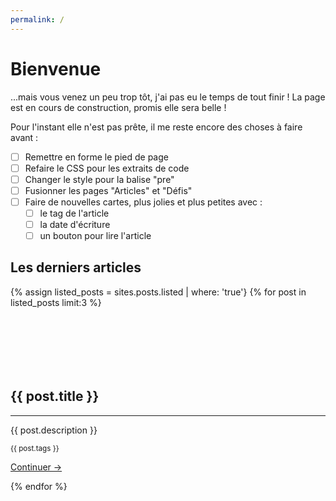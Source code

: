 ```yaml
---
permalink: /
---
```


# Bienvenue

...mais vous venez un peu trop tôt, j'ai pas eu le temps de tout finir ! La page est en cours de construction, promis elle sera belle !

Pour l'instant elle n'est pas prête, il me reste encore des choses à faire avant :

- [ ] Remettre en forme le pied de page
- [ ] Refaire le CSS pour les extraits de code
- [ ] Changer le style pour la balise "pre"
- [ ] Fusionner les pages "Articles" et "Défis"
- [ ] Faire de nouvelles cartes, plus jolies et plus petites avec :
  - [ ] le tag de l'article
  - [ ] la date d'écriture
  - [ ] un bouton pour lire l'article

## Les derniers articles

<div class="posts">
    {% assign listed_posts = sites.posts.listed | where: 'true'}
    {% for post in listed_posts limit:3 %}
        <article>
            <div style="background-color: {{ post.thumbnailColor }}; height: 100px;"></div>
            <h2>{{ post.title }}</h2>
            <hr>
            <p>{{ post.description }}</p>
            <p><small>{{ post.tags }}</small></p>
            <p><a href="{{ post.id }}">Continuer →</a></p>
        </article>
    {% endfor %}
</div>